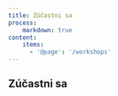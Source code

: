 ```yaml
---
title: Zúčastni sa
process:
    markdown: true
content:
    items:
      - '@page': '/workshops'
---
```

## Zúčastni sa